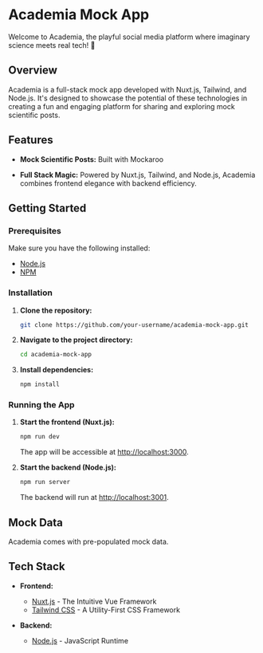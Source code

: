 # Academia Mock App

Welcome to Academia, the playful social media platform where imaginary science meets real tech! 🚀

## Overview

Academia is a full-stack mock app developed with Nuxt.js, Tailwind, and Node.js. It's designed to showcase the potential of these technologies in creating a fun and engaging platform for sharing and exploring mock scientific posts.

## Features

- **Mock Scientific Posts:** Built with Mockaroo

- **Full Stack Magic:** Powered by Nuxt.js, Tailwind, and Node.js, Academia combines frontend elegance with backend efficiency.


## Getting Started

### Prerequisites

Make sure you have the following installed:

- [Node.js](https://nodejs.org/)
- [NPM](https://www.npmjs.com/)

### Installation

1. **Clone the repository:**
    ```bash
    git clone https://github.com/your-username/academia-mock-app.git
    ```

2. **Navigate to the project directory:**
    ```bash
    cd academia-mock-app
    ```

3. **Install dependencies:**
    ```bash
    npm install
    ```

### Running the App

1. **Start the frontend (Nuxt.js):**
    ```bash
    npm run dev
    ```
    The app will be accessible at [http://localhost:3000](http://localhost:3000).

2. **Start the backend (Node.js):**
    ```bash
    npm run server
    ```
    The backend will run at [http://localhost:3001](http://localhost:3001).

## Mock Data

Academia comes with pre-populated mock data. 

## Tech Stack

- **Frontend:**
  - [Nuxt.js](https://nuxtjs.org/) - The Intuitive Vue Framework
  - [Tailwind CSS](https://tailwindcss.com/) - A Utility-First CSS Framework

- **Backend:**
  - [Node.js](https://nodejs.org/) - JavaScript Runtime


